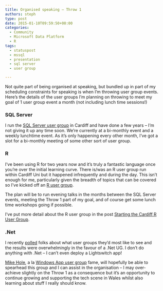 ```yaml
---
title: Organised speaking – Throw 1
authors: steph
type: post
date: 2015-01-10T09:59:50+00:00
categories:
  - Community
  - Microsoft Data Platform
  - R
tags:
  - statuspost
  - mssql
  - presentation
  - sql server
  - user group

---
```

Not quite part of being organised at speaking, but bundled up in part of my scheduling constraints for speaking is when I&#8217;m throwing user group events. Here&#8217;s the details of the user groups I&#8217;m planning on throwing to meet my goal of 1 user group event a month (not including lunch time sessions!)

### SQL Server

I run the <a href="http://www.meetup.com/Cardiff-SQL-Server-User-Group/" title="SQLCardiff" target="_blank">SQL Server user group</a> in Cardiff and have done a few years &#8211; I&#8217;m not giving it up any time soon. We&#8217;re currently at a bi-monthly event and a weekly lunchtime event. As it&#8217;s only happening every other month, I&#8217;ve got a slot for a bi-monthly meeting of some other sort of user group.

### R

I&#8217;ve been using R for two years now and it&#8217;s truly a fantastic language once you&#8217;re over the initial learning curve. There is/was an R user group run within Cardiff Uni but it happened infrequently and during the day. This isn&#8217;t enough for me, particularly given the breadth of topics that can be covered so I&#8217;ve kicked off an <a href="http://www.meetup.com/Cardiff-R-User-Group/" title="Cardiff R UG" target="_blank">R user group</a>.

The plan will be to run evening talks in the months between the SQL Server events, meeting the Throw 1 part of my goal, and of course get some lunch time workshops going if possible.

I&#8217;ve put more detail about the R user group in the post <a href="https://itsalocke.com/index.php/starting-the-cardiff-r-user-group/" title="Starting the Cardiff R User Group" target="_blank">Starting the Cardiff R User Group</a>.

### .Net

I recently <a href="http://strawpoll.me/3108093/r" title="Poll results" target="_blank">polled</a> folks about what user groups they&#8217;d most like to see and the results were overwhelmingly in the favour of a .Net UG. I don&#8217;t do anything with .Net &#8211; I can&#8217;t even deploy a Lightswitch app!

<a href="https://twitter.com/mikehole" title="Mike Hole - twitter" target="_blank">Mike Hole</a>, a la <a href="http://www.meetup.com/Wales-and-West-Windows-Applications-Group/" title="W&#038;W WAG" target="_blank">Windows App user group</a> fame, will hopefully be able to spearhead this group and I can assist in the organisation &#8211; I may over-achieve slightly on the Throw 1 as a consequence but it&#8217;s an opportunity to continue growing and supporting the tech scene in Wales whilst also learning about stuff I really should know.